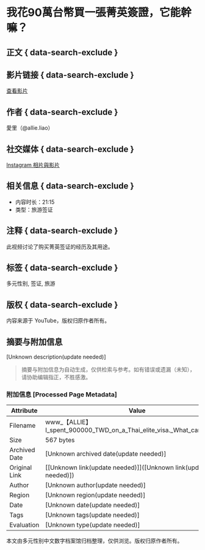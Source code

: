 # 我花90萬台幣買一張菁英簽證，它能幹嘛？

## 正文 { data-search-exclude }


## 影片链接 { data-search-exclude }
[查看影片](https://www.youtube.com/watch?v=PYn8BtfESJE)

## 作者 { data-search-exclude }
愛里（@allie.liao）

## 社交媒体 { data-search-exclude }
[Instagram 相片與影片](https://www.instagram.com/allie.liao/)

## 相关信息 { data-search-exclude }
- 内容时长：21:15
- 类型：旅游签证

## 注释 { data-search-exclude }
此视频讨论了购买菁英签证的经历及其用途。

## 标签 { data-search-exclude }
多元性别, 签证, 旅游

## 版权 { data-search-exclude }
内容来源于 YouTube，版权归原作者所有。
<!-- tcd_original_link https://www.youtube.com/watch?v=gJuAF9HzbGs -->


## 摘要与附加信息

<!-- tcd_abstract -->
[Unknown description(update needed)]
<!-- tcd_abstract_end -->

> 摘要与附加信息为自动生成，仅供检索与参考。如有错误或遗漏（未知），请协助编辑指正，不胜感激。

### 附加信息 [Processed Page Metadata]

| Attribute       | Value                                  |
|-----------------|----------------------------------------|
| Filename        | www_【ALLIE】I_spent_900000_TWD_on_a_Thai_elite_visa._What_can_it_do.md                             |
| Size            | 567 bytes                           |
| Archived Date   | [Unknown archived date(update needed)]                             |
| Original Link   | [[Unknown link(update needed)]]([Unknown link(update needed)])                       |
| Author          | [Unknown author(update needed)]                               |
| Region          | [Unknown region(update needed)]                               |
| Date            | [Unknown date(update needed)]                                 |
| Tags            | [Unknown tags(update needed)]                                 |
| Evaluation            | [Unknown type(update needed)]                                 |
<!-- tcd_table_end -->

本文由多元性别中文数字档案馆归档整理，仅供浏览。版权归原作者所有。
